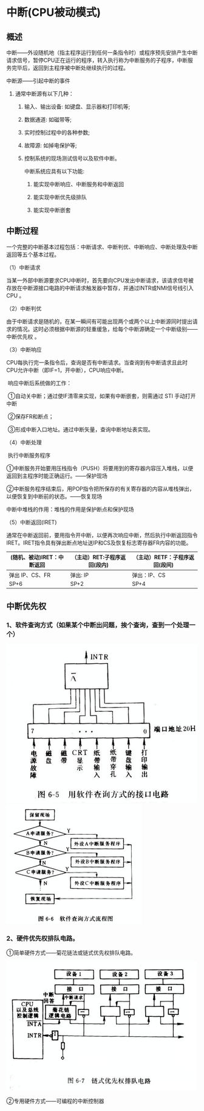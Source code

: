 # 中断(CPU被动模式)

## 概述 

中断——外设随机地（指主程序运行到任何一条指令时）或程序预先安排产生中断请求信号，暂停CPU正在运行的程序，转入执行称为中断服务的子程序，中断服务完毕后，返回到主程序被中断处继续执行的过程。

中断源——引起中断的事件

1. 通常中断源有以下几种： 

   1. 输入、输出设备: 如键盘、显示器和打印机等;

   2. 数据通道: 如磁带等;

   3. 实时控制过程中的各种参数;

   4. 故障源: 如掉电保护等; 

   5. 控制系统的现场测试信号以及软件中断。

      中断系统应具有以下功能:

      1. 能实现中断响应、中断服务和中断返回

      2. 能实现中断优先级排队

      3. 能实现中断嵌套   

## 中断过程

一个完整的中断基本过程包括：中断请求、中断判优、中断响应、中断处理及中断返回等五个基本过程。

（1）中断请求

​    当某一外部中断源要求CPU中断时，首先要向CPU发出中断请求，该请求信号被存放在中断源接口电路的中断请求触发器中暂存，并通过INTR或NMI信号线引入CPU 。 

（2）中断判优

​    由于中断请求是随机的，在某一瞬间有可能出现两个或两个以上中断源同时提出请求的情况。这时必须根据中断源的轻重缓急，给每个中断源确定一个中断级别—— 中断优先权 。

（3）中断响应

​    CPU每执行完一条指令后，查询是否有中断请求。当查询到有中断请求且此时CPU允许中断（即IF=1，开中断），CPU响应中断。

​		响应中断后系统做的工作：

​			①自动关中断；通过使IF清零来实现，如果有中断嵌套，则需通过 STI 手动打开中断

​			②保存FR和断点；

​			③形成中断入口地址。通过中断矢量，查询中断地址表实现。

（4）中断处理

​     执行中断服务程序

​		  ①中断服务开始要用压栈指令（PUSH）将要用到的寄存器内容压入堆栈，以便返回到主程序时能正确运行。——保护现场

​		  ②中断服务程序结束后，用POP指令把所保存的有关寄存器的内容从堆栈弹出，以便恢复到中断前的状态。——恢复现场

中断中堆栈的作用：堆栈的作用是保护断点和保护现场

（5）中断返回(IRET)

​    通常在中断返回前，要用指令开中断，以便再次响应中断，然后执行中断返回指令IRET。IRET指令具有弹出断点地址送IP和CS及恢复标志寄存器FR内容的功能。

| (随机、被动)IRET：中断返回 | （主动）RET:子程序返回(段内) | （主动）RETF：子程序返回(段间) |
| -------------------------- | ---------------------------- | ------------------------------ |
| 弹出 IP、CS、FR            | 弹出: IP                     | 弹出：IP、CS                   |
| SP+6                       | SP+2                         | SP+4                           |

## 中断优先权

### 1、**软件查询方式**（如果某个中断出问题，挨个查询，查到一个处理一个）

<img src="/emuImage/image-20231015222557554.png" alt="image-20231015222557554" style="zoom: 67%;" />



<img src="/emuImage/image-20231015222610945.png" alt="image-20231015222610945" style="zoom: 50%;" />

### **2、硬件优先权排队电路。**

①简单硬件方式——菊花链法或链式优先权排队电路。

<img src="/emuImage/image-20231015222657107.png" alt="image-20231015222657107" style="zoom: 50%;" />

②专用硬件方式——可编程的中断控制器